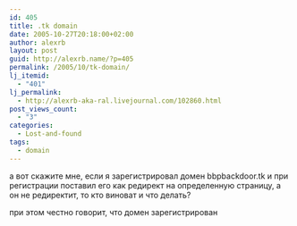 ```yaml
---
id: 405
title: .tk domain
date: 2005-10-27T20:18:00+02:00
author: alexrb
layout: post
guid: http://alexrb.name/?p=405
permalink: /2005/10/tk-domain/
lj_itemid:
  - "401"
lj_permalink:
  - http://alexrb-aka-ral.livejournal.com/102860.html
post_views_count:
  - "3"
categories:
  - Lost-and-found
tags:
  - domain
---
```

а вот скажите мне, если я зарегистрировал домен bbpbackdoor.tk и при регистрации поставил его как редирект на определенную страницу, а он не редиректит, то кто виноват и что делать?

при этом честно говорит, что домен зарегистрирован